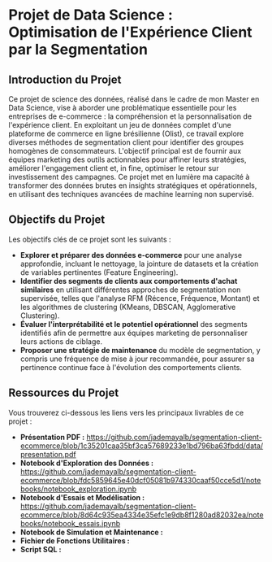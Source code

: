 # Projet de Data Science : Optimisation de l'Expérience Client par la Segmentation

## Introduction du Projet

Ce projet de science des données, réalisé dans le cadre de mon Master en Data Science, vise à aborder une problématique essentielle pour les entreprises de e-commerce : la compréhension et la personnalisation de l'expérience client. En exploitant un jeu de données complet d'une plateforme de commerce en ligne brésilienne (Olist), ce travail explore diverses méthodes de segmentation client pour identifier des groupes homogènes de consommateurs. L'objectif principal est de fournir aux équipes marketing des outils actionnables pour affiner leurs stratégies, améliorer l'engagement client et, in fine, optimiser le retour sur investissement des campagnes. Ce projet met en lumière ma capacité à transformer des données brutes en insights stratégiques et opérationnels, en utilisant des techniques avancées de machine learning non supervisé.

## Objectifs du Projet

Les objectifs clés de ce projet sont les suivants :
* **Explorer et préparer des données e-commerce** pour une analyse approfondie, incluant le nettoyage, la jointure de datasets et la création de variables pertinentes (Feature Engineering).
* **Identifier des segments de clients aux comportements d'achat similaires** en utilisant différentes approches de segmentation non supervisée, telles que l'analyse RFM (Récence, Fréquence, Montant) et les algorithmes de clustering (KMeans, DBSCAN, Agglomerative Clustering).
* **Évaluer l'interprétabilité et le potentiel opérationnel** des segments identifiés afin de permettre aux équipes marketing de personnaliser leurs actions de ciblage.
* **Proposer une stratégie de maintenance** du modèle de segmentation, y compris une fréquence de mise à jour recommandée, pour assurer sa pertinence continue face à l'évolution des comportements clients.

## Ressources du Projet

Vous trouverez ci-dessous les liens vers les principaux livrables de ce projet :

* **Présentation PDF :** https://github.com/jademayalb/segmentation-client-ecommerce/blob/1c35201caa35bf3ca57689233e1bd796ba63fbdd/data/presentation.pdf
* **Notebook d'Exploration des Données :** https://github.com/jademayalb/segmentation-client-ecommerce/blob/fdc5859645e40dcf05081b974330caaf50cce5d1/notebooks/notebook_exploration.ipynb
* **Notebook d'Essais et Modélisation :** https://github.com/jademayalb/segmentation-client-ecommerce/blob/8d64c935ea4334e35efc1e9db8f1280ad82032ea/notebooks/notebook_essais.ipynb
* **Notebook de Simulation et Maintenance :** 
* **Fichier de Fonctions Utilitaires :** 
* **Script SQL :** 
